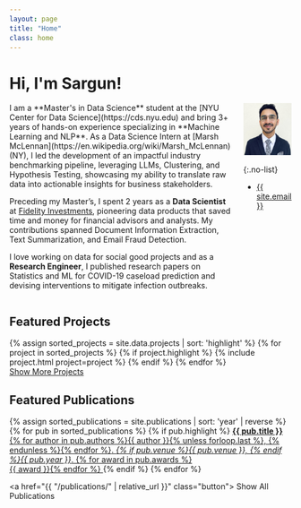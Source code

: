 ```yaml
---
layout: page
title: "Home"
class: home
---
```


# Hi, I'm Sargun!

<div class="columns" markdown="1">

<div class="intro" markdown="1">
I am a **Master's in Data Science** student at the [NYU Center for Data Science](https://cds.nyu.edu) and bring 3+ years of hands-on experience specializing in **Machine Learning and NLP**. As a Data Science Intern at [Marsh McLennan](https://en.wikipedia.org/wiki/Marsh_McLennan) (NY), I led the development of an impactful industry benchmarking pipeline, leveraging LLMs, Clustering, and Hypothesis Testing, showcasing my ability to translate raw data into actionable insights for business stakeholders.

Preceding my Master’s, I spent 2 years as a **Data Scientist** at [Fidelity Investments](https://fcatalyst.com/overview), pioneering data products that saved time and money for financial advisors and analysts. My contributions spanned Document Information Extraction, Text Summarization, and Email Fraud Detection.

I love working on data for social good projects and as a **Research Engineer**, I published research papers on Statistics and ML for COVID-19 caseload prediction and devising interventions to mitigate infection outbreaks.

</div>

<!-- <div class="intro" markdown="1">
I am currently pursuing my **Master's in Data Science** at the [NYU Center for Data Science](https://cds.nyu.edu), graduating in May 2024. I have **3+ years** of experience in Data Science, specializing in building **Machine Learning and Natural Language Processing** products.

In the summer, I interned at [Marsh McLennan](https://en.wikipedia.org/wiki/Marsh_McLennan) (NY) as a Data Science Intern, working on peer grouping of insurance clients based on their claims data, leveraging LLMs, Clustering, and Hypothesis Testing.

Prior to my Master's, I worked as a **Data Scientist** for 2 years at [Fidelity Investments](https://fcatalyst.com/overview), developing solutions for Document Information Extraction, Text Summarization, Email Fraud Detection, Explainable AI and more.

In addition, I have 1 year of experience conducting research in the area of **ML for social good**. As a **Research Scientist** at [ML2CT Lab, Ashoka](https://ashoka.edu.in/ML2CT), I worked on the statistical modelling of contact mixing patterns to devise interventions to limit the spread of infectious diseases. At [TavLab, IIIT-Delhi](http://tavlab.iiitd.edu.in/), I used ML to build predictive models for COVID-19 caseload predicion and surveillance of emerging variants.

</div> -->

<div class="me" markdown="1">
<picture>
  <source srcset='/images/sargun-nagpal.jpeg' type='image/jpeg' />
  <img
    src='/images/sargun-nagpal.jpeg'
    alt='Sargun Nagpal'>
</picture>

{:.no-list}
* <a href="mailto:{{ site.email }}">{{ site.email }}</a>
</div>
</div>

## Featured Projects

<div class="featured-projects">
  {% assign sorted_projects = site.data.projects | sort: 'highlight' %}
  {% for project in sorted_projects %}
    {% if project.highlight %}
      {% include project.html project=project %}
    {% endif %}
  {% endfor %}
</div>
<a href="{{ "/projects/" | relative_url }}" class="button">
  <i class="fas fa-chevron-circle-right"></i>
  Show More Projects
</a>

## Featured Publications

<div class="featured-publications">
  {% assign sorted_publications = site.publications | sort: 'year' | reverse %}
  {% for pub in sorted_publications %}
    {% if pub.highlight %}
      <a href="{{ pub.pdf }}" class="publication">
        <strong>{{ pub.title }}</strong>
        <span class="authors">{% for author in pub.authors %}{{ author }}{% unless forloop.last %}, {% endunless %}{% endfor %}</span>.
        <i>{% if pub.venue %}{{ pub.venue }}, {% endif %}{{ pub.year }}</i>.
        {% for award in pub.awards %}<br/><span class="award"><i class="fas fa-{% if award == "Best Paper Award" %}trophy{% else %}award{% endif %}" aria-hidden="true"></i> {{ award }}</span>{% endfor %}
      </a>
    {% endif %}
  {% endfor %}
</div>

<a href="{{ "/publications/" | relative_url }}" class="button">
  <i class="fas fa-chevron-circle-right"></i>
  Show All Publications
</a>

<!-- <div class="news-travel" markdown="1">

<div class="news" markdown="1">
## Latest News

<ul>
{% for news in site.data.news limit:10 %}
  {% include news.html news=news %}
{% endfor %}
</ul>

</div>

<div class="travel" markdown="1">
## Latest Travel

<table>
<tbody>
{% assign future_travel = site.data.travel | where_exp:'item','item.start == null' %}
{% for travel in future_travel %}
  {% include travel.html travel=travel %}
{% endfor %}
{% assign sorted_travel = site.data.travel | where_exp:'item','item.start' | sort: 'start' | reverse %}
{% for travel in sorted_travel limit:10 %}
  {% include travel.html travel=travel %}
{% endfor %}
</tbody>
</table>

</div>

</div> -->
